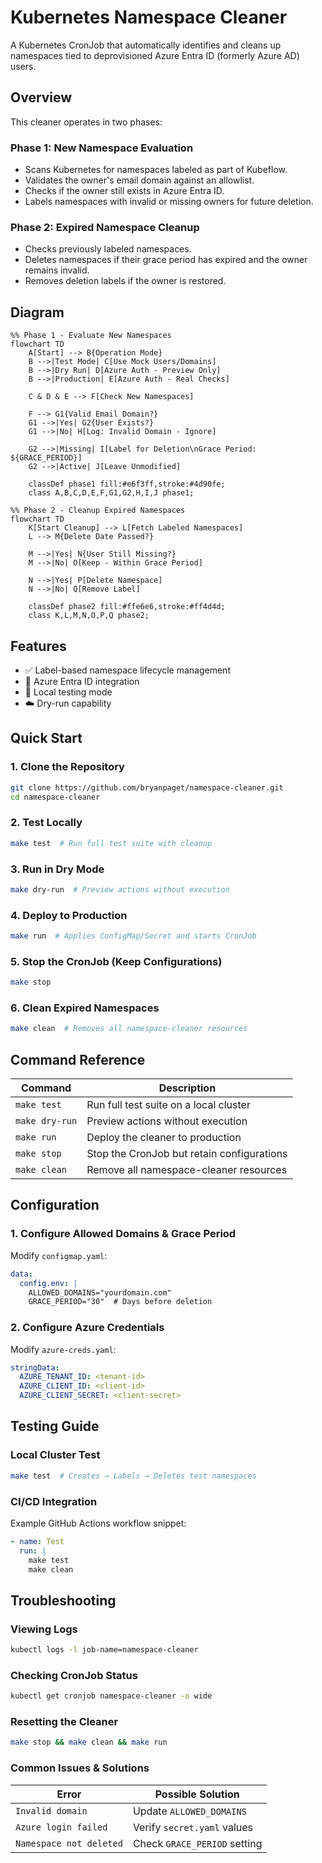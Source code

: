 # Kubernetes Namespace Cleaner

A Kubernetes CronJob that automatically identifies and cleans up namespaces tied to deprovisioned Azure Entra ID (formerly Azure AD) users.

## Overview

This cleaner operates in two phases:

### Phase 1: New Namespace Evaluation

- Scans Kubernetes for namespaces labeled as part of Kubeflow.
- Validates the owner's email domain against an allowlist.
- Checks if the owner still exists in Azure Entra ID.
- Labels namespaces with invalid or missing owners for future deletion.

### Phase 2: Expired Namespace Cleanup

- Checks previously labeled namespaces.
- Deletes namespaces if their grace period has expired and the owner remains invalid.
- Removes deletion labels if the owner is restored.

## Diagram

``` mermaid
%% Phase 1 - Evaluate New Namespaces
flowchart TD
    A[Start] --> B{Operation Mode}
    B -->|Test Mode| C[Use Mock Users/Domains]
    B -->|Dry Run| D[Azure Auth - Preview Only]
    B -->|Production| E[Azure Auth - Real Checks]
    
    C & D & E --> F[Check New Namespaces]
    
    F --> G1{Valid Email Domain?}
    G1 -->|Yes| G2{User Exists?}
    G1 -->|No| H[Log: Invalid Domain - Ignore]
    
    G2 -->|Missing| I[Label for Deletion\nGrace Period: ${GRACE_PERIOD}]
    G2 -->|Active| J[Leave Unmodified]
    
    classDef phase1 fill:#e6f3ff,stroke:#4d90fe;
    class A,B,C,D,E,F,G1,G2,H,I,J phase1;

%% Phase 2 - Cleanup Expired Namespaces
flowchart TD
    K[Start Cleanup] --> L[Fetch Labeled Namespaces]
    L --> M{Delete Date Passed?}
    
    M -->|Yes| N{User Still Missing?}
    M -->|No| O[Keep - Within Grace Period]
    
    N -->|Yes| P[Delete Namespace]
    N -->|No| Q[Remove Label]
    
    classDef phase2 fill:#ffe6e6,stroke:#ff4d4d;
    class K,L,M,N,O,P,Q phase2;
```

## Features

- ✅ Label-based namespace lifecycle management
- 🔐 Azure Entra ID integration
- 🧪 Local testing mode
- ☁️ Dry-run capability

## Quick Start

### 1. Clone the Repository
```bash
git clone https://github.com/bryanpaget/namespace-cleaner.git
cd namespace-cleaner
```

### 2. Test Locally
```bash
make test  # Run full test suite with cleanup
```

### 3. Run in Dry Mode
```bash
make dry-run  # Preview actions without execution
```

### 4. Deploy to Production
```bash
make run  # Applies ConfigMap/Secret and starts CronJob
```

### 5. Stop the CronJob (Keep Configurations)
```bash
make stop
```

### 6. Clean Expired Namespaces
```bash
make clean  # Removes all namespace-cleaner resources
```

## Command Reference

| Command         | Description                                  |
|----------------|----------------------------------------------|
| `make test`    | Run full test suite on a local cluster      |
| `make dry-run` | Preview actions without execution           |
| `make run`     | Deploy the cleaner to production            |
| `make stop`    | Stop the CronJob but retain configurations  |
| `make clean`   | Remove all namespace-cleaner resources      |

## Configuration

### 1. Configure Allowed Domains & Grace Period
Modify `configmap.yaml`:
```yaml
data:
  config.env: |
    ALLOWED_DOMAINS="yourdomain.com"
    GRACE_PERIOD="30"  # Days before deletion
```

### 2. Configure Azure Credentials
Modify `azure-creds.yaml`:
```yaml
stringData:
  AZURE_TENANT_ID: <tenant-id>
  AZURE_CLIENT_ID: <client-id>
  AZURE_CLIENT_SECRET: <client-secret>
```

## Testing Guide

### Local Cluster Test
```bash
make test  # Creates → Labels → Deletes test namespaces
```

### CI/CD Integration
Example GitHub Actions workflow snippet:
```yaml
- name: Test
  run: |
    make test
    make clean
```

## Troubleshooting

### Viewing Logs
```bash
kubectl logs -l job-name=namespace-cleaner
```

### Checking CronJob Status
```bash
kubectl get cronjob namespace-cleaner -o wide
```

### Resetting the Cleaner
```bash
make stop && make clean && make run
```

### Common Issues & Solutions

| Error                        | Possible Solution               |
|------------------------------|---------------------------------|
| `Invalid domain`             | Update `ALLOWED_DOMAINS`       |
| `Azure login failed`         | Verify `secret.yaml` values    |
| `Namespace not deleted`      | Check `GRACE_PERIOD` setting   |
